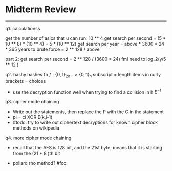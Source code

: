 # Midterm Review
---
q1. calculationss

get the number of asics that u can run: 10 ** 4
get search per second = (5 * 10 ** 8)  * (10  ** 4) = 5 * (10 ** 12)
get search per year = above * 3600  * 24 * 365
years to brute force = 2 ** 128 / above

part 2:
get search per second = 2 ** 128 / (3600 * 24)
fml need to log_2(y/5 ** 12 )

q2. hashy hashes fn
$f : \{0,1\}_{2n} -> \{0,1\}_{n}$
subscript = length
items in curly brackets = choices
- use the decryption function well when trying to find a collision in h $E^{-1}$

q3. cipher mode chaining
- Write out the statements, then replace the P with the C in the statement
- pi = ci XOR E(k,i-1)
- #todo: try to write out ciphertext decryptions for known cipher block methods on wikipedia

q4. more cipher mode chaining
- recall that the AES is 128 bit, and the 21st byte, means that it is starting from the (21 * 8 )th bit 

- pollard rho method?
#foc 